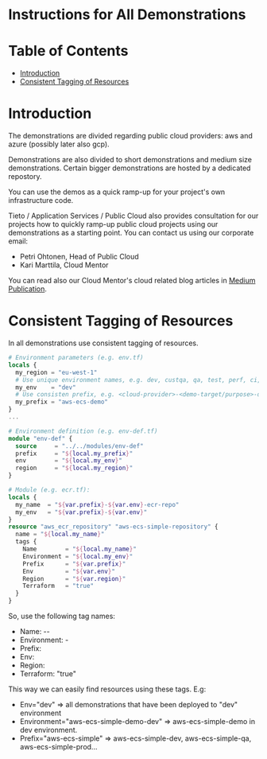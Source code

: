 # Instructions for All Demonstrations  <!-- omit in toc -->


# Table of Contents  <!-- omit in toc -->
- [Introduction](#introduction)
- [Consistent Tagging of Resources](#consistent-tagging-of-resources)


# Introduction

The demonstrations are divided regarding public cloud providers: aws and azure (possibly later also gcp).

Demonstrations are also divided to short demonstrations and medium size demonstrations. Certain bigger demonstrations are hosted by a dedicated repostory.

You can use the demos as a quick ramp-up for your project's own infrastructure code.

Tieto / Application Services / Public Cloud also provides consultation for our projects how to quickly ramp-up public cloud projects using our demonstrations as a starting point. You can contact us using our corporate email:
- Petri Ohtonen, Head of Public Cloud
- Kari Marttila, Cloud Mentor

You can read also our Cloud Mentor's cloud related blog articles in [Medium Publication](https://medium.com/@kari.marttila).


# Consistent Tagging of Resources

In all demonstrations use consistent tagging of resources.



```terraform
# Environment parameters (e.g. env.tf)
locals {
  my_region = "eu-west-1"
  # Use unique environment names, e.g. dev, custqa, qa, test, perf, ci, prod...
  my_env    = "dev"
  # Use consisten prefix, e.g. <cloud-provider>-<demo-target/purpose>-demo, e.g. aws-ecs-demo  
  my_prefix = "aws-ecs-demo"
}
...

# Environment definition (e.g. env-def.tf)
module "env-def" {
  source     = "../../modules/env-def"
  prefix     = "${local.my_prefix}"
  env        = "${local.my_env}"
  region     = "${local.my_region}"
}

# Module (e.g. ecr.tf):
locals {
  my_name  = "${var.prefix}-${var.env}-ecr-repo"
  my_env   = "${var.prefix}-${var.env}"
}
resource "aws_ecr_repository" "aws-ecs-simple-repository" {
  name = "${local.my_name}"
  tags {
    Name        = "${local.my_name}"
    Environment = "${local.my_env}"
    Prefix      = "${var.prefix}"
    Env         = "${var.env}"
    Region      = "${var.region}"
    Terraform   = "true"
  }
}
```

So, use the following tag names:
- Name: <prefix>-<env>-<name-of-the-mofule>
- Environment: <prefix>-<env>
- Prefix: <prefix>
- Env: <env>
- Region: <region>
- Terraform: "true"

This way we can easily find resources using these tags. E.g:
- Env="dev" => all demonstrations that have been deployed to "dev" environment
- Environment="aws-ecs-simple-demo-dev" => aws-ecs-simple-demo in dev environment.
- Prefix="aws-ecs-simple" => aws-ecs-simple-dev, aws-ecs-simple-qa, aws-ecs-simple-prod...

